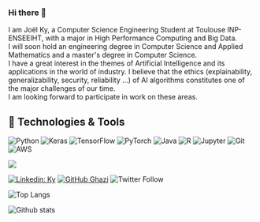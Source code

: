 ### Hi there 👋

I am Joël Ky, a Computer Science Engineering Student at Toulouse INP-ENSEEIHT, with a major in High Performance Computing and Big Data.  
I will soon hold an engineering degree in Computer Science and Applied Mathematics and a master's degree in Computer Science.  
I have a great interest in the themes of Artificial Intelligence and its applications in the world of industry. I believe that the ethics (explainability, generalizability, security, reliability ...) of AI algorithms constitutes one of the major challenges of our time.  
I am looking forward to participate in work on these areas.  



 ## 🔧 Technologies & Tools

 
 <img alt="Python" src="https://img.shields.io/badge/python%20-%2314354C.svg?&style=for-the-badge&logo=python&logoColor=white"/> <img alt="Keras" src="https://img.shields.io/badge/Keras%20-%23D00000.svg?&style=for-the-badge&logo=Keras&logoColor=white"/> <img alt="TensorFlow" src="https://img.shields.io/badge/TensorFlow%20-%23FF6F00.svg?&style=for-the-badge&logo=TensorFlow&logoColor=white" /> <img alt="PyTorch" src="https://img.shields.io/badge/PyTorch%20-%23EE4C2C.svg?&style=for-the-badge&logo=PyTorch&logoColor=white" /> <img alt="Java" src="https://img.shields.io/badge/java-%23ED8B00.svg?&style=for-the-badge&logo=java&logoColor=white"/>
 <img alt="R" src="https://img.shields.io/badge/r-%23276DC3.svg?&style=for-the-badge&logo=r&logoColor=white"/> <img alt="Jupyter" src="https://img.shields.io/badge/Jupyter%20-%23F37626.svg?&style=for-the-badge&logo=Jupyter&logoColor=white" /> <img alt="Git" src="https://img.shields.io/badge/git%20-%23F05033.svg?&style=for-the-badge&logo=git&logoColor=white"/> <img alt="AWS" src="https://img.shields.io/badge/AWS%20-%23FF9900.svg?&style=for-the-badge&logo=amazon-aws&logoColor=white"/> 
 
 
![](https://komarev.com/ghpvc/?username=jky23&style=flat-square&label=Profile+Views&color=blueviolet)

[![Linkedin: Ky](https://img.shields.io/badge/-Ky-blue?style=flat-square&logo=Linkedin&logoColor=white&link=https://www.linkedin.com/in/joël-roman-ky-205a06153/)](https://www.linkedin.com/in/joël-roman-ky-205a06153/)
[![GitHub Ghazi](https://img.shields.io/github/followers/gkhan205?label=follow&style=social)](https://github.com/jky23)
![Twitter Follow](https://img.shields.io/twitter/follow/KyJolRoman2?style=social)

<!--
**jky23/jky23** is a ✨ _special_ ✨ repository because its `README.md` (this file) appears on your GitHub profile.

Here are some ideas to get you started:

- 🔭 I’m currently working on ...
- 🌱 I’m currently learning ...
- 👯 I’m looking to collaborate on ...
- 🤔 I’m looking for help with ...
- 💬 Ask me about ...
- 📫 How to reach me: ...
- 😄 Pronouns: ...
- ⚡ Fun fact: ...
[![Trophy](https://github-profile-trophy.vercel.app/?username=gkhan205)](https://github.com/gkhan205/github-profile-trophy)
-->

![Top Langs](https://github-readme-stats.vercel.app/api/top-langs/?username=gkhan205&layout=compact&theme=dark&hide_border=true)

![Github stats](https://github-readme-stats.vercel.app/api?username=jky23&show_icons=true&hide_border=true&theme=dark)
